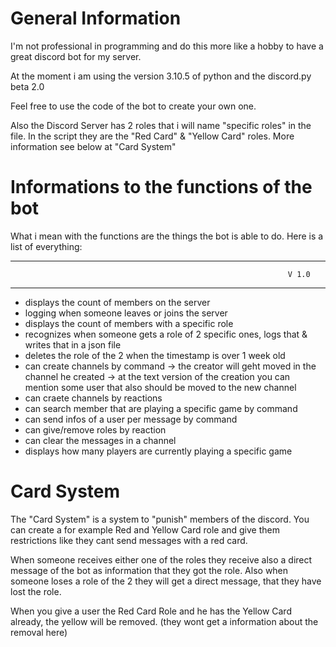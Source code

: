 # General Information

I'm not professional in programming and do this more like a hobby to have a great discord bot for my server.

At the moment i am using the version 3.10.5 of python and the discord.py beta 2.0

Feel free to use the code of the bot to create your own one.

Also the Discord Server has 2 roles that i will name "specific roles" in the file.
In the script they are the "Red Card" & "Yellow Card" roles.
More information see below at "Card System"

# Informations to the functions of the bot

What i mean with the functions are the things the bot is able to do.
Here is a list of everything:

-------------------------------------------------------------------
                                                                  V 1.0
-------------------------------------------------------------------
- displays the count of members on the server
- logging when someone leaves or joins the server
- displays the count of members with a specific role
- recognizes when someone gets a role of 2 specific ones, logs that & writes that in a json file
- deletes the role of the 2 when the timestamp is over 1 week old
- can create channels by command
  -> the creator will geht moved in the channel he created
  -> at the text version of the creation you can mention some user that also should be moved to the new channel
- can craete channels by reactions
- can search member that are playing a specific game by command
- can send infos of a user per message by command
- can give/remove roles by reaction
- can clear the messages in a channel
- displays how many players are currently playing a specific game

# Card System

The "Card System" is a system to "punish" members of the discord.
You can create a for example Red and Yellow Card role and give them restrictions like they cant send messages with a red card.

When someone receives either one of the roles they receive also a direct message of the bot as information that they got the role.
Also when someone loses a role of the 2 they will get a direct message, that they have lost the role.

When you give a user the Red Card Role and he has the Yellow Card already, the yellow will be removed. (they wont get a information about the removal here)
